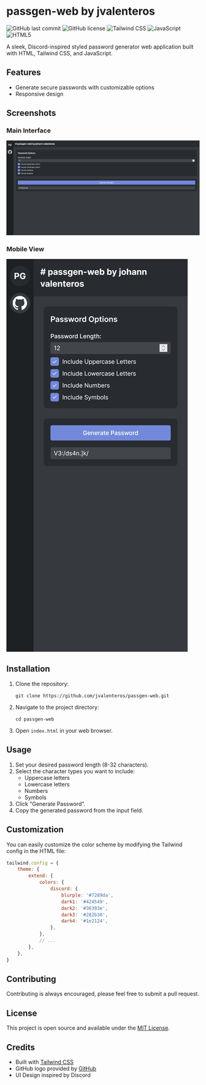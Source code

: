 # passgen-web by jvalenteros

![GitHub last commit](https://img.shields.io/github/last-commit/jvalenteros/passgen-web)
![GitHub license](https://img.shields.io/github/license/jvalenteros/passgen-web)
![Tailwind CSS](https://img.shields.io/badge/Tailwind_CSS-38B2AC?style=flat&logo=tailwind-css&logoColor=white)
![JavaScript](https://img.shields.io/badge/JavaScript-F7DF1E?style=flat&logo=javascript&logoColor=black)
![HTML5](https://img.shields.io/badge/HTML5-E34F26?style=flat&logo=html5&logoColor=white)

A sleek, Discord-inspired styled password generator web application built with HTML, Tailwind CSS, and JavaScript.

## Features

- Generate secure passwords with customizable options
- Responsive design
## Screenshots

### Main Interface
![Password Generator Main Interface](preview.png)

### Mobile View
![Mobile View](preview-mobile.png)

## Installation

1. Clone the repository:
   ```
   git clone https://github.com/jvalenteros/passgen-web.git
   ```
2. Navigate to the project directory:
   ```
   cd passgen-web
   ```
3. Open `index.html` in your web browser.

## Usage

1. Set your desired password length (8-32 characters).
2. Select the character types you want to include:
   - Uppercase letters
   - Lowercase letters
   - Numbers
   - Symbols
3. Click "Generate Password".
4. Copy the generated password from the input field.

## Customization

You can easily customize the color scheme by modifying the Tailwind config in the HTML file:

```javascript
tailwind.config = {
    theme: {
        extend: {
            colors: {
                discord: {
                    blurple: '#7289da',
                    dark1: '#424549',
                    dark2: '#36393e',
                    dark3: '#282b30',
                    dark4: '#1e2124',
                },
            },
            // ...
        },
    },
}
```

## Contributing

Contributing is always encouraged, please feel free to submit a pull request.

## License

This project is open source and available under the [MIT License](LICENSE).

## Credits

- Built with [Tailwind CSS](https://tailwindcss.com/)
- GitHub logo provided by [GitHub](https://github.com/logos)
- UI Design inspired by Discord